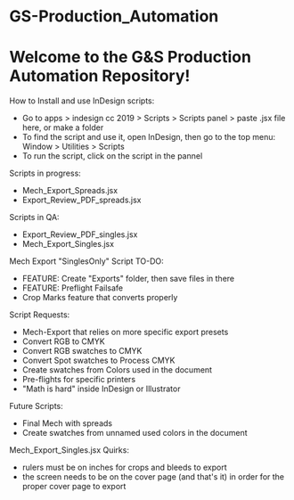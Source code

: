 # GS-Production_Automation

# Welcome to the G&S Production Automation Repository!

How to Install and use InDesign scripts:
+ Go to apps > indesign cc 2019 > Scripts > Scripts panel > paste .jsx file here, or make a folder
+ To find the script and use it, open InDesign, then go to the top menu: Window > Utilities > Scripts
+ To run the script, click on the script in the pannel

Scripts in progress:
+ Mech_Export_Spreads.jsx
+ Export_Review_PDF_spreads.jsx

Scripts in QA:
+ Export_Review_PDF_singles.jsx
+ Mech_Export_Singles.jsx

Mech Export "SinglesOnly" Script TO-DO:
+ FEATURE: Create "Exports" folder, then save files in there
+ FEATURE: Preflight Failsafe
+ Crop Marks feature that converts properly

Script Requests:
+ Mech-Export that relies on more specific export presets
+ Convert RGB to CMYK
+ Convert RGB swatches to CMYK
+ Convert Spot swatches to Process CMYK
+ Create swatches from Colors used in the document
+ Pre-flights for specific printers
+ "Math is hard" inside InDesign or Illustrator

Future Scripts:
+ Final Mech with spreads
+ Create swatches from unnamed used colors in the document

Mech_Export_Singles.jsx Quirks:
+ rulers must be on inches for crops and bleeds to export
+ the screen needs to be on the cover page (and that's it) in order for the proper cover page to export